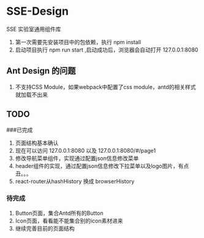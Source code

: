 # SSE-Design
SSE 实验室通用组件库

1. 第一次需要先安装项目中的包依赖，执行 npm install
2. 启动项目执行 npm run start ,启动成功后，浏览器会自动打开 127.0.0.1:8080


## Ant Design 的问题
1. 不支持CSS Module，如果webpack中配置了css module，antd的相关样式就加载不出来


## TODO
###已完成
1. 页面结构基本确认
2. 现在可以访问 127.0.0.1:8080  以及 127.0.0.1:8080/#/page1
3. 修改导航菜单组件，实现通过配置json信息修改菜单
4. header组件的实现，通过配置json信息修改下拉菜单以及logo图片，有点丑。。。
5. react-router从hashHistory 换成 browserHistory

### 待完成
1. Button页面，集合Antd所有的Button
2. Icon页面，看看能不能集合别的icon素材进来
3. 继续完善目前的页面结构
